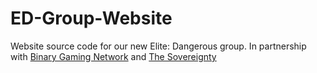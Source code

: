 # ED-Group-Website
Website source code for our new Elite: Dangerous group. In partnership with [Binary Gaming Network](https://github.com/BinaryGamingNetwork) and [The Sovereignty](https://github.com/The-Sovereignty)
